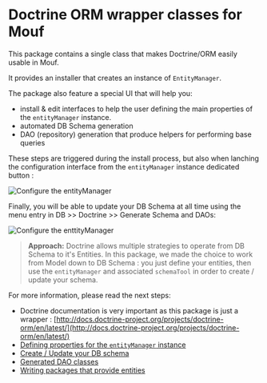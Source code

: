 Doctrine ORM wrapper classes for Mouf
=====================================

This package contains a single class that makes Doctrine/ORM easily usable in Mouf.

It provides an installer that creates an instance of `EntityManager`.

The package also feature a special UI that will help you:

 * install & edit interfaces to help the user defining the main properties of the `entityManager` instance. 
 * automated DB Schema generation
 * DAO (repository) generation that produce helpers for performing base queries
 
These steps are triggered during the install process, but also when lanching the configuration interface from the `entityManager` instance dedicated button :

![Configure the entityManager](doc/images/configure-entityManager.png)

Finally, you will be able to update your DB Schema at all time using the menu entry in DB >> Doctrine >> Generate Schema and DAOs:

![Configure the enttityManager](doc/images/menu-generate-schema.png)


> **Approach:** Doctrine allows multiple strategies to operate from DB Schema to it's Entities.
In this package, we made the choice to work from Model down to DB Schema : you just define your entities,
then use the `entityManager` and associated `schemaTool` in order to create / update your schema.

For more information, please read the next steps:

 * Doctrine documentation is very important as this package is just a wrapper : [http://docs.doctrine-project.org/projects/doctrine-orm/en/latest/](http://docs.doctrine-project.org/projects/doctrine-orm/en/latest/)
 * [Defining properties for the `entityManager` instance](doc/define-properties.md)
 * [Create / Update your DB schema](doc/schema.md)
 * [Generated DAO classes](doc/daos.md)
 * [Writing packages that provide entities](doc/writing_packages.md)
